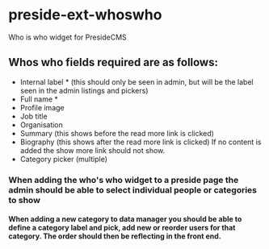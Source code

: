 # preside-ext-whoswho
Who is who widget for PresideCMS

## Whos who fields required are as follows:
 * Internal label * (this should only be seen in admin, but will be the label seen in the admin listings and pickers)
 * Full name *
 * Profile image
 * Job title
 * Organisation
 * Summary (this shows before the read more link is clicked)
 * Biography (this shows after the read more link is clicked) If no content is added the show more link should not show.
 * Category picker (multiple)

### When adding the who's who widget to a preside page the admin should be able to select individual people or categories to show

#### When adding a new category to data manager you should be able to define a category label and pick, add new or reorder users for that category. The order should then be reflecting in the front end.
